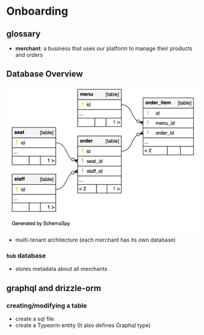 # Onboarding

## glossary

- **merchant**: a business that uses our platform to manage their products and orders

## Database Overview

![MVP](merchant-schema.png)

- multi-tenant architecture (each merchant has its own database)

### `hub` database

- stores metadata about all merchants

## graphql and drizzle-orm

### creating/modifying a table

- create a sql file
- create a Typeorm entity (It also defines Graphql type)
